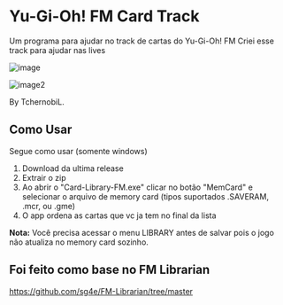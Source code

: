 # Yu-Gi-Oh! FM Card Track

Um programa para ajudar no track de cartas do Yu-Gi-Oh! FM
Criei esse track para ajudar nas lives

![image](https://github.com/user-attachments/assets/d4abf867-8d67-4f98-9ab1-144a162915b0)

![image2](https://github.com/user-attachments/assets/ab324be0-6db8-4099-80a5-f0390e4700ec)

By TchernobiL.

## Como Usar
Segue como usar (somente windows)
1. Download da ultima release
2. Extrair o zip
3. Ao abrir o "Card-Library-FM.exe" clicar no botão "MemCard" e selecionar o arquivo de memory card (tipos suportados .SAVERAM, .mcr, ou .gme)
4. O app ordena as cartas que vc ja tem no final da lista

**Nota:** Você precisa acessar o menu LIBRARY antes de salvar pois o jogo não atualiza no memory card sozinho.

## Foi feito como base no FM Librarian
https://github.com/sg4e/FM-Librarian/tree/master
